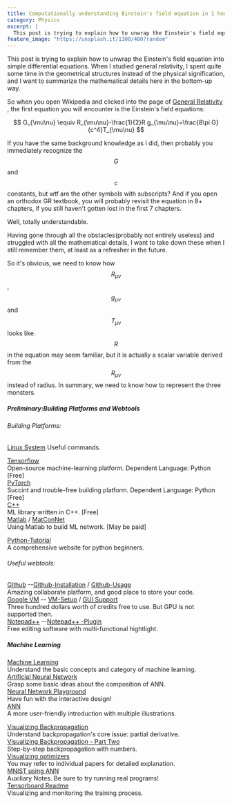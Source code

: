 ```yaml
---
title: Computationally understanding Einstein's field equation in 1 hour. 
category: Physics 
excerpt: |    
  This post is trying to explain how to unwrap the Einstein's field equation into simple differential equations.  
feature_image: "https://unsplash.it/1300/400?random"
---
```


This post is trying to explain how to unwrap the Einstein's field equation into simple differential equations. When I studied general relativity, I spent quite some time in the geometrical structures instead of the physical signification, and I want to summarize the mathematical details here in the bottom-up way.   

<!-- more -->

So when you open Wikipedia and clicked into the page of [General Relativity](https://en.wikipedia.org/wiki/General_relativity) , the first equation you will encounter is the Einstein's field equations:

$$
G_{\mu\nu} \equiv R_{\mu\nu}-\frac{1}{2}R g_{\mu\nu}=\frac{8\pi G}{c^4}T_{\mu\nu}
$$

If you have the same background knowledge as I did, then probably you immediately recognize the $$G$$ and $$c$$ constants, but wtf are the other symbols with subscripts? And if you open an orthodox  GR textbook, you will probably revisit the equation in 8+ chapters, if you still haven't gotten lost in the first 7 chapters.  

 Well, totally understandable.  
 
 Having gone through all the obstacles(probably not entirely useless) and struggled with all the mathematical details, I want to take down these when I still remember them, at least as a refresher in the future.  
 
 So it's obvious, we need to know how $$R_{\mu \nu}$$, $$g_{\mu \nu}$$  and $$T_{\mu \nu}$$ looks like. $$R$$ in the equation may seem familiar, but it is actually a scalar variable derived from the $$R_{\mu \nu}$$ instead of radius. In summary, we need to know how to represent the three monsters.  
 
##### Preliminary:Building Platforms and Webtools  
  
###### Building Platforms:  
  
[Linux System](http://www.linuxandubuntu.com/home/10-basic-linux-commands-that-every-linux-newbies-should-remember)  Useful commands.

[Tensorflow](https://www.tensorflow.org/install/ "Tensorflow")  
Open-source machine-learning platform. Dependent Language: Python [Free]  
[PyTorch](http://pytorch.org/ "PyTorch")  
Succint and trouble-free building platform. Dependent Language: Python [Free]  
[C++](http://www.mlpack.org/)  
ML library written in C++. [Free]  
[Matlab](https://www.mathworks.com/solutions/machine-learning.html) / [MatConNet](http://www.vlfeat.org/matconvnet/)   
Using Matlab to build ML network.  [May be paid]  

[Python-Tutorial](https://www.liaoxuefeng.com/ "递归函数 - 廖雪峰的官方网站")  
A comprehensive website for python beginners.

###### Useful webtools:

[Github](https://github.com/) --[Github-Installation](https://www.howtoforge.com/tutorial/install-git-and-github-on-ubuntu-14.04/) / [Github-Usage](http://www.ruanyifeng.com/blog/2014/06/git_remote.html)    
Amazing collaborate platform, and good place to store your code.   
[Google VM](https://cloud.google.com/) -- [VM-Setup](https://haroldsoh.com/2016/04/28/set-up-anaconda-ipython-tensorflow-julia-on-a-google-compute-engine-vm/) / [GUI Support](https://medium.com/google-cloud/graphical-user-interface-gui-for-google-compute-engine-instance-78fccda09e5c)  
Three hundred dollars worth of credits free to use. But GPU is not supported then.  
[Notepad++](https://notepad-plus-plus.org/) --[Notepad++ -Plugin](https://sites.google.com/site/fstellari/nppplugins "Autofill and Autosave")  
Free editing software with multi-functional hightlight.  

##### Machine Learning  
  
[Machine Learning](https://see.stanford.edu/Course/CS229)   
Understand the basic concepts and category of machine learning.  
[Artificial Neural Network](http://pages.cs.wisc.edu/~bolo/shipyard/neural/local.html)  
Grasp some basic ideas about the composition of ANN.  
[Neural Network Playground](http://playground.tensorflow.org/)  
Have fun with the interactive design!   
[ANN](https://algobeans.com/2016/03/13/how-do-computers-recognise-handwriting-using-artificial-neural-networks/)  
A more user-friendly introduction with multiple illustrations.  

[Visualizing Backpropagation](http://colah.github.io/posts/2015-08-Backprop/)  
Understand backpropagation's core issue: partial derivative.   
[Visualizing Backpropagation - Part Two](https://mattmazur.com/2015/03/17/a-step-by-step-backpropagation-example/)  
Step-by-step backpropagation with numbers.  
[Visualizing optimizers](https://mattmazur.com/2015/03/17/a-step-by-step-backpropagation-example/)  
You may refer to individual papers for detailed explanation.    
[MNIST using ANN](https://www.tensorflow.org/get_started/mnist/beginners)  
Auxiliary Notes. Be sure to try running real programs!  
[Tensorboard Readme](https://github.com/tensorflow/tensorflow/blob/r1.1/tensorflow/tensorboard/README.md)  
Visualizing and monitoring the training process.  

  